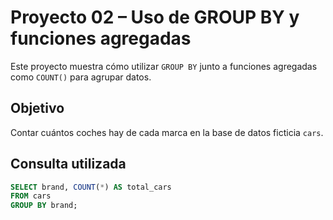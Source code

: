 # Proyecto 02 – Uso de GROUP BY y funciones agregadas

Este proyecto muestra cómo utilizar `GROUP BY` junto a funciones agregadas como `COUNT()` para agrupar datos.

## Objetivo
Contar cuántos coches hay de cada marca en la base de datos ficticia `cars`.

## Consulta utilizada

```sql
SELECT brand, COUNT(*) AS total_cars
FROM cars
GROUP BY brand;
